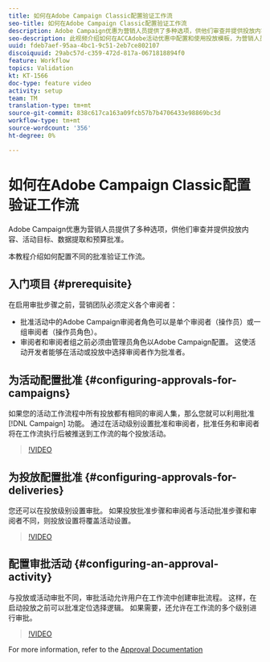 ```yaml
---
title: 如何在Adobe Campaign Classic配置验证工作流
seo-title: 如何在Adobe Campaign Classic配置验证工作流
description: Adobe Campaign优惠为营销人员提供了多种选项，供他们审查并提供投放内容、活动目标、数据提取和预算批准。 本教程介绍如何配置不同的批准验证工作流。
seo-description: 此视频介绍如何在ACCAdobe活动优惠中配置和使用投放模板，为营销人员提供多个选项，供他们审阅和提供投放内容、活动目标、数据提取和预算批准。 本教程介绍如何配置不同的批准验证工作流。
uuid: fdeb7aef-95aa-4bc1-9c51-2eb7ce802107
discoiquuid: 29abc57d-c359-472d-817a-0671818894f0
feature: Workflow
topics: Validation
kt: KT-1566
doc-type: feature video
activity: setup
team: TM
translation-type: tm+mt
source-git-commit: 838c617ca163a09fcb57b7b4706433e98869bc3d
workflow-type: tm+mt
source-wordcount: '356'
ht-degree: 0%

---
```



# 如何在Adobe Campaign Classic配置验证工作流

Adobe Campaign优惠为营销人员提供了多种选项，供他们审查并提供投放内容、活动目标、数据提取和预算批准。

本教程介绍如何配置不同的批准验证工作流。

## 入门项目 {#prerequisite}

在启用审批步骤之前，营销团队必须定义各个审阅者：

* 批准活动中的Adobe Campaign审阅者角色可以是单个审阅者（操作员）或一组审阅者（操作员角色）。
* 审阅者和审阅者组之前必须由管理员角色以Adobe Campaign配置。 这使活动开发者能够在活动或投放中选择审阅者作为批准者。

## 为活动配置批准  {#configuring-approvals-for-campaigns}

如果您的活动工作流程中所有投放都有相同的审阅人集，那么您就可以利用批准 [!DNL Campaign] 功能。 通过在活动级别设置批准和审阅者，批准任务和审阅者将在工作流执行后被推送到工作流的每个投放活动。

>[!VIDEO](https://video.tv.adobe.com/v/25175?quality=12)

## 为投放配置批准  {#configuring-approvals-for-deliveries}

您还可以在投放级别设置审批。 如果投放批准步骤和审阅者与活动批准步骤和审阅者不同，则投放设置将覆盖活动设置。

>[!VIDEO](https://video.tv.adobe.com/v/25176?quality=12)

## 配置审批活动  {#configuring-an-approval-activity}

与投放或活动审批不同，审批活动允许用户在工作流中创建审批流程。 这样，在启动投放之前可以批准定位选择逻辑。 如果需要，还允许在工作流的多个级别进行审批。

>[!VIDEO](https://video.tv.adobe.com/v/25174?quality=12)

For more information, refer to the [Approval Documentation](https://docs.adobe.com/help/en/campaign-classic/using/automating-with-workflows/flow-control-activities/approval.html)
